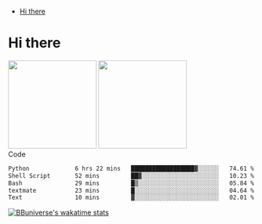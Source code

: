 <!--ts-->
* [Hi there](#hi-there)

<!-- Created by https://github.com/ekalinin/github-markdown-toc -->
<!-- Added by: runner, at: Wed Sep 27 04:19:34 UTC 2023 -->

<!--te-->


# Hi there

<!--
**BBuniverse/BBuniverse** is a ✨ _special_ ✨ repository because its `README.md` (this file) appears on your GitHub profile.

Here are some ideas to get you started:

- 🔭 I’m currently working on ...
- 🌱 I’m currently learning ...
- 👯 I’m looking to collaborate on ...
- 🤔 I’m looking for help with ...
- 💬 Ask me about ...
- 📫 How to reach me: ...
- 😄 Pronouns: ...
- ⚡ Fun fact: ...
-->


<div display="flex">
  <img src="https://github-readme-stats.vercel.app/api?username=BBuniverse&show_icons=true&count_private=true&theme=radical&hide_border=true" height="180"/>
  <img src="https://github-readme-stats.vercel.app/api/top-langs/?username=BBuniverse&layout=compact&theme=radical&hide_border=true" height="180"/>
</div
     

## Code
<!--START_SECTION:waka-->

```txt
Python             6 hrs 22 mins   ██████████████████▓░░░░░░   74.61 %
Shell Script       52 mins         ██▓░░░░░░░░░░░░░░░░░░░░░░   10.23 %
Bash               29 mins         █▒░░░░░░░░░░░░░░░░░░░░░░░   05.84 %
textmate           23 mins         █░░░░░░░░░░░░░░░░░░░░░░░░   04.64 %
Text               10 mins         ▓░░░░░░░░░░░░░░░░░░░░░░░░   02.01 %
```

<!--END_SECTION:waka-->
     
[![BBuniverse's wakatime stats](https://github-readme-stats.vercel.app/api/wakatime?username=BBuniverse)](https://github.com/anuraghazra/github-readme-stats)
